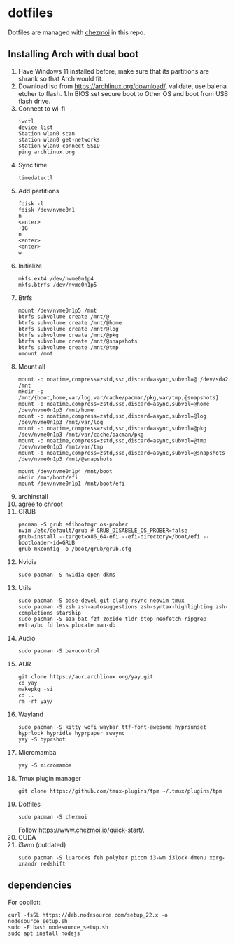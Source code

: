 # dotfiles

Dotfiles are managed with [chezmoi](https://www.chezmoi.io/) in this repo.

## Installing Arch with dual boot
1. Have Windows 11 installed before, make sure that its partitions are shrank so that Arch would fit.
1. Download iso from https://archlinux.org/download/, validate, use balena etcher to flash.
1.In BIOS set secure boot to Other OS and boot from USB flash drive.
1. Connect to wi-fi
    ```
    iwctl
    device list
    Station wlan0 scan
    station wlan0 get-networks
    station wlan0 connect SSID
    ping archlinux.org
    ```
1. Sync time
    ```
    timedatectl
    ```
1. Add partitions
    ```
    fdisk -l
    fdisk /dev/nvme0n1
    n
    <enter>
    +1G
    n
    <enter>
    <enter>
    w
    ```
1. Initialize
    ```
    mkfs.ext4 /dev/nvme0n1p4
    mkfs.btrfs /dev/nvme0n1p5
    ```
1. Btrfs
    ```
    mount /dev/nvme0n1p5 /mnt
    btrfs subvolume create /mnt/@
    btrfs subvolume create /mnt/@home
    btrfs subvolume create /mnt/@log
    btrfs subvolume create /mnt/@pkg
    btrfs subvolume create /mnt/@snapshots
    btrfs subvolume create /mnt/@tmp
    umount /mnt
    ```
1. Mount all
    ```
    mount -o noatime,compress=zstd,ssd,discard=async,subvol=@ /dev/sda2 /mnt
    mkdir -p /mnt/{boot,home,var/log,var/cache/pacman/pkg,var/tmp,@snapshots}
    mount -o noatime,compress=zstd,ssd,discard=async,subvol=@home /dev/nvme0n1p3 /mnt/home
    mount -o noatime,compress=zstd,ssd,discard=async,subvol=@log /dev/nvme0n1p3 /mnt/var/log
    mount -o noatime,compress=zstd,ssd,discard=async,subvol=@pkg /dev/nvme0n1p3 /mnt/var/cache/pacman/pkg
    mount -o noatime,compress=zstd,ssd,discard=async,subvol=@tmp /dev/nvme0n1p3 /mnt/var/tmp
    mount -o noatime,compress=zstd,ssd,discard=async,subvol=@snapshots /dev/nvme0n1p3 /mnt/@snapshots

    mount /dev/nvme0n1p4 /mnt/boot
    mkdir /mnt/boot/efi
    mount /dev/nvme0n1p1 /mnt/boot/efi
    ```
1. archinstall
1. agree to chroot
1. GRUB
    ```
    pacman -S grub efibootmgr os-prober
    nvim /etc/default/grub # GRUB_DISABELE_OS_PROBER=false
    grub-install --target=x86_64-efi --efi-directory=/boot/efi --bootloader-id=GRUB
    grub-mkconfig -o /boot/grub/grub.cfg
    ```
1. Nvidia
    ```
    sudo pacman -S nvidia-open-dkms
    ```
1. Utils
    ```
    sudo pacman -S base-devel git clang rsync neovim tmux
    sudo pacman -S zsh zsh-autosuggestions zsh-syntax-highlighting zsh-completions starship
    sudo pacman -S eza bat fzf zoxide tldr btop neofetch ripgrep extra/bc fd less plocate man-db
    ```
1. Audio
    ```
    sudo pacman -S pavucontrol
    ``` 
1. AUR
    ```
    git clone https://aur.archlinux.org/yay.git
    cd yay
    makepkg -si
    cd ..
    rm -rf yay/
    ```
1. Wayland
    ```
    sudo pacman -S kitty wofi waybar ttf-font-awesome hyprsunset hyprlock hypridle hyprpaper swaync
    yay -S hyprshot
    ```
1. Micromamba
    ```
    yay -S micromamba
    ```
1. Tmux plugin manager
    ```
    git clone https://github.com/tmux-plugins/tpm ~/.tmux/plugins/tpm
    ```
1. Dotfiles
    ```
    sudo pacman -S chezmoi
    ```
    Follow https://www.chezmoi.io/quick-start/.
1. CUDA
1. i3wm (outdated)
    ```
    sudo pacman -S luarocks feh polybar picom i3-wm i3lock dmenu xorg-xrandr redshift
    ```


## dependencies

For copilot:
```
curl -fsSL https://deb.nodesource.com/setup_22.x -o nodesource_setup.sh
sudo -E bash nodesource_setup.sh
sudo apt install nodejs
```
